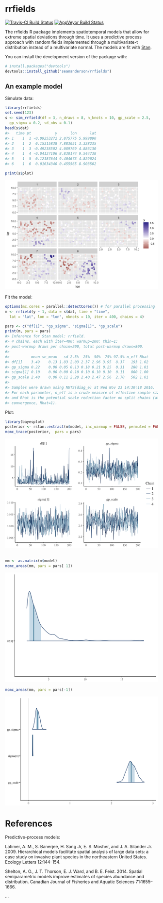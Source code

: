 <!-- README.md is generated from README.Rmd. Please edit that file -->
rrfields
========

[![Travis-CI Build Status](https://travis-ci.org/seananderson/rrfields.svg?branch=master)](https://travis-ci.org/seananderson/rrfields) [![AppVeyor Build Status](https://ci.appveyor.com/api/projects/status/github/seananderson/rrfields?branch=master&svg=true)](https://ci.appveyor.com/project/seananderson/rrfields) 
<!-- [![codecov](https://codecov.io/github/seananderson/rrfields/branch/master/graphs/badge.svg)](https://codecov.io/github/seananderson/rrfields) -->

The rrfields R package implements spatiotemporal models that allow for extreme spatial deviations through time. It uses a predictive process approach with random fields implemented through a multivariate-t distribution instead of a multivariate normal. The models are fit with [Stan](http://mc-stan.org/).

You can install the development version of the package with:

``` r
# install.packages("devtools")
devtools::install_github("seananderson/rrfields")
```

An example model
----------------

Simulate data:

``` r
library(rrfields)
set.seed(123)
s <- sim_rrfield(df = 3, n_draws = 8, n_knots = 10, gp_scale = 2.5, 
  gp_sigma = 0.2, sd_obs = 0.1)
head(s$dat)
#>   time pt           y      lon      lat
#> 1    1  1 -0.09253272 2.875775 5.999890
#> 2    1  2  0.15315838 7.883051 3.328235
#> 3    1  3 -0.49238502 4.089769 4.886130
#> 4    1  4 -0.04127106 8.830174 9.544738
#> 5    1  5  0.12187644 9.404673 4.829024
#> 6    1  6  0.01634340 0.455565 8.903502
```

``` r
print(s$plot)
```

![](README-figs/plot-sim-1.png)

Fit the model:

``` r
options(mc.cores = parallel::detectCores()) # for parallel processing
m <- rrfield(y ~ 1, data = s$dat, time = "time",
  lat = "lat", lon = "lon", nknots = 10, iter = 400, chains = 4)
```

``` r
pars <- c("df[1]", "gp_sigma", "sigma[1]", "gp_scale")
print(m, pars = pars)
#> Inference for Stan model: rrfield.
#> 4 chains, each with iter=400; warmup=200; thin=1; 
#> post-warmup draws per chain=200, total post-warmup draws=800.
#> 
#>          mean se_mean   sd 2.5%  25%  50%  75% 97.5% n_eff Rhat
#> df[1]    3.49    0.13 1.83 2.03 2.37 2.96 3.95  8.37   193 1.02
#> gp_sigma 0.22    0.00 0.05 0.13 0.18 0.21 0.25  0.31   280 1.01
#> sigma[1] 0.10    0.00 0.00 0.10 0.10 0.10 0.10  0.11   800 1.00
#> gp_scale 2.48    0.00 0.11 2.28 2.40 2.47 2.56  2.70   502 1.01
#> 
#> Samples were drawn using NUTS(diag_e) at Wed Nov 23 14:30:18 2016.
#> For each parameter, n_eff is a crude measure of effective sample size,
#> and Rhat is the potential scale reduction factor on split chains (at 
#> convergence, Rhat=1).
```

Plot:

``` r
library(bayesplot)
posterior <- rstan::extract(m$model, inc_warmup = FALSE, permuted = FALSE)
mcmc_trace(posterior,  pars = pars)
```

![](README-figs/plot-1.png)

``` r

mm <- as.matrix(m$model)
mcmc_areas(mm, pars = pars[ 1])
```

![](README-figs/plot-2.png)

``` r
mcmc_areas(mm, pars = pars[-1])
```

![](README-figs/plot-3.png)

References
==========

Predictive-process models:

Latimer, A. M., S. Banerjee, H. Sang Jr, E. S. Mosher, and J. A. Silander Jr. 2009. Hierarchical models facilitate spatial analysis of large data sets: a case study on invasive plant species in the northeastern United States. Ecology Letters 12:144–154.

Shelton, A. O., J. T. Thorson, E. J. Ward, and B. E. Feist. 2014. Spatial semiparametric models improve estimates of species abundance and distribution. Canadian Journal of Fisheries and Aquatic Sciences 71:1655–1666.

...

